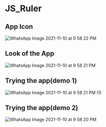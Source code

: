 # JS_Ruler
## App Icon
![WhatsApp Image 2021-11-10 at 9 58 22 PM](https://user-images.githubusercontent.com/65886383/141153983-3089ed24-92cd-4908-83ee-0e1a3ecbf08a.jpeg)

## Look of the App
![WhatsApp Image 2021-11-10 at 9 58 21 PM](https://user-images.githubusercontent.com/65886383/141154036-578d0ac4-e4fc-4465-b042-f6245f4415c2.jpeg)


## Trying the app(demo 1)
![WhatsApp Image 2021-11-10 at 9 58 21 PM (1)](https://user-images.githubusercontent.com/65886383/141154067-81fd5ce3-731a-4101-b885-7b56402cc3f3.jpeg)

## Trying the app(demo 2)
![WhatsApp Image 2021-11-10 at 9 58 20 PM](https://user-images.githubusercontent.com/65886383/141154080-7cb94121-cc2a-4f1b-bcb6-83daefe2334d.jpeg)
